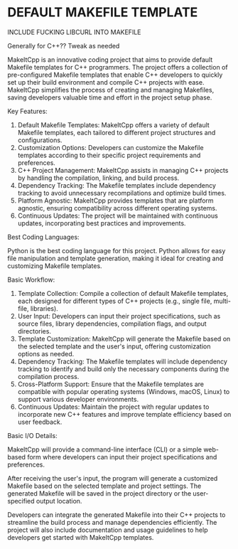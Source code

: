# DEFAULT MAKEFILE TEMPLATE

INCLUDE FUCKING LIBCURL INTO MAKEFILE 

Generally for C++?? Tweak as needed

MakeItCpp is an innovative coding project that aims to provide default Makefile templates for C++ programmers. The project offers a collection of pre-configured Makefile templates that enable C++ developers to quickly set up their build environment and compile C++ projects with ease. MakeItCpp simplifies the process of creating and managing Makefiles, saving developers valuable time and effort in the project setup phase.

Key Features:
1. Default Makefile Templates: MakeItCpp offers a variety of default Makefile templates, each tailored to different project structures and configurations.
2. Customization Options: Developers can customize the Makefile templates according to their specific project requirements and preferences.
3. C++ Project Management: MakeItCpp assists in managing C++ projects by handling the compilation, linking, and build process.
4. Dependency Tracking: The Makefile templates include dependency tracking to avoid unnecessary recompilations and optimize build times.
5. Platform Agnostic: MakeItCpp provides templates that are platform agnostic, ensuring compatibility across different operating systems.
6. Continuous Updates: The project will be maintained with continuous updates, incorporating best practices and improvements.


Best Coding Languages:

Python is the best coding language for this project. Python allows for easy file manipulation and template generation, making it ideal for creating and customizing Makefile templates.


Basic Workflow:
1. Template Collection: Compile a collection of default Makefile templates, each designed for different types of C++ projects (e.g., single file, multi-file, libraries).
2. User Input: Developers can input their project specifications, such as source files, library dependencies, compilation flags, and output directories.
3. Template Customization: MakeItCpp will generate the Makefile based on the selected template and the user's input, offering customization options as needed.
4. Dependency Tracking: The Makefile templates will include dependency tracking to identify and build only the necessary components during the compilation process.
5. Cross-Platform Support: Ensure that the Makefile templates are compatible with popular operating systems (Windows, macOS, Linux) to support various developer environments.
6. Continuous Updates: Maintain the project with regular updates to incorporate new C++ features and improve template efficiency based on user feedback.


Basic I/O Details:

MakeItCpp will provide a command-line interface (CLI) or a simple web-based form where developers can input their project specifications and preferences.


After receiving the user's input, the program will generate a customized Makefile based on the selected template and project settings. The generated Makefile will be saved in the project directory or the user-specified output location.

Developers can integrate the generated Makefile into their C++ projects to streamline the build process and manage dependencies efficiently. The project will also include documentation and usage guidelines to help developers get started with MakeItCpp templates.
